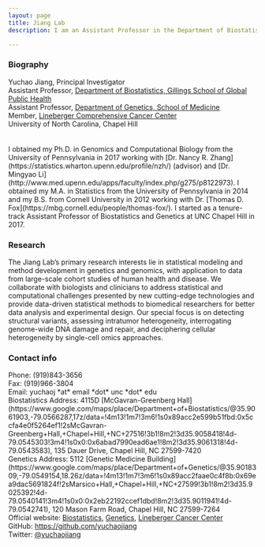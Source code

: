 ```yaml
---
layout: page
title: Jiang Lab
description: I am an Assistant Professor in the Department of Biostatistics and the Department of Genetics at the University of North Carolina, Chapel Hill.

---
```


### Biography

<div class="container">
    <div class="row-fluid">
            Yuchao Jiang, Principal Investigator<br/>
            Assistant Professor, <a href="http://sph.unc.edu/bios/biostatistics/">Department of Biostatistics, Gillings School of Global Public Health</a><br/>
            Assistant Professor, <a href="http://www.med.unc.edu/genetics/">Department of Genetics, School of Medicine</a><br/>
            Member, <a href="https://unclineberger.org/">Lineberger Comprehensive Cancer Center</a><br/>
            University of North Carolina, Chapel Hill <br/><br/>
    </div>
</div>
<br/>
I obtained my Ph.D. in Genomics and Computational Biology from the University of Pennsylvania in 2017 working with [Dr. Nancy R. Zhang](https://statistics.wharton.upenn.edu/profile/nzh/) (advisor) and [Dr. Mingyao Li](http://www.med.upenn.edu/apps/faculty/index.php/g275/p8122973). I obtained my M.A. in Statistics from the University of Pennsylvania in 2014 and my B.S. from Cornell University in 2012 working with Dr. [Thomas D. Fox](https://mbg.cornell.edu/people/thomas-fox/). I started as a tenure-track Assistant Professor of Biostatistics and Genetics at UNC Chapel Hill in 2017.

### Research

The Jiang Lab’s primary research interests lie in statistical modeling and method development in genetics and genomics, with application to data from large-scale cohort studies of human health and disease. We collaborate with biologists and clinicians to address statistical and computational challenges presented by new cutting-edge technologies and provide data-driven statistical methods to biomedical researchers for better data analysis and experimental design. Our special focus is on detecting structural variants, assessing intratumor heterogeneity, interrogating genome-wide DNA damage and repair, and deciphering cellular heterogeneity by single-cell omics approaches.

### Contact info

<div class="container">
    <div class="row-fluid">
            Phone: (919)843-3656<br/>
            Fax: (919)966-3804<br/>
            Email: yuchaoj *at* email *dot* unc *dot* edu<br/>
            Biostatistics Address:   4115D [McGavran-Greenberg Hall](https://www.google.com/maps/place/Department+of+Biostatistics/@35.9061903,-79.0566287,17z/data=!4m13!1m7!3m6!1s0x89acc2e599b51fbd:0x5ccfa4e0f5264ef1!2sMcGavran-Greenberg+Hall,+Chapel+Hill,+NC+27516!3b1!8m2!3d35.9058418!4d-79.0545303!3m4!1s0x0:0x6abad7990ead6ae1!8m2!3d35.9061318!4d-79.0543583), 135 Dauer Drive, Chapel Hill, NC 27599-7420<br/>
            Genetics Address: 5112 [Genetic Medicine Building](https://www.google.com/maps/place/Department+of+Genetics/@35.9018309,-79.0549154,18.26z/data=!4m13!1m7!3m6!1s0x89acc2faae0c4f8b:0x69ea9dac5691824f!2sMarsico+Hall,+Chapel+Hill,+NC+27599!3b1!8m2!3d35.9025392!4d-79.0540141!3m4!1s0x0:0x2eb22192ccef1dbd!8m2!3d35.9011941!4d-79.0542741), 120 Mason Farm Road, Chapel Hill, NC 27599-7264<br/>
            Official website: 
            <a href="http://sph.unc.edu/adv_profile/yuchao-jiang-phd/">Biostatistics</a>,
            <a href="https://www.med.unc.edu/genetics/people/joint-secondary-faculty/yuchao-jiang-phd">Genetics</a>,
            <a href="http://unclineberger.org/people/profiles/yuchao-jiang">Lineberger Cancer Center</a><br/>
            GitHub: <a href="https://github.com/yuchaojiang">https://github.com/yuchaojiang</a><br/>
            Twitter: <a href="https://twitter.com/yuchaojiang">@yuchaojiang</a><br/>
    </div>
</div>
